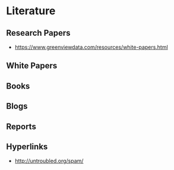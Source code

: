 
# Literature

## Research Papers
 - https://www.greenviewdata.com/resources/white-papers.html


## White Papers

## Books

## Blogs

## Reports

## Hyperlinks
 - http://untroubled.org/spam/
